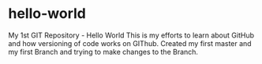 # hello-world
My 1st GIT Repository - Hello World
This is my efforts to learn about GitHub and how versioning of code works on GIThub.
Created my first master and my first Branch and trying to make changes to the Branch.
